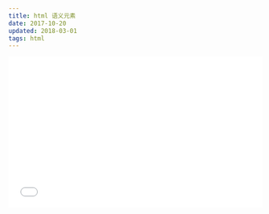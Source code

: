 ```yaml
---
title: html 语义元素
date: 2017-10-20
updated: 2018-03-01
tags: html
---
```


<iframe height='300' scrolling='no' title='html 语义元素' src='//codepen.io/cuilongjin/embed/preview/zRemeY/?height=300&theme-id=32697&default-tab=html&embed-version=2' frameborder='no' allowtransparency='true' allowfullscreen='true' style='width: 100%;'>See the Pen <a href='https://codepen.io/cuilongjin/pen/zRemeY/'>html 语义元素</a> by cuilongjin (<a href='https://codepen.io/cuilongjin'>@cuilongjin</a>) on <a href='https://codepen.io'>CodePen</a>.
</iframe>